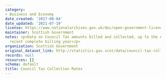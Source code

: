```yaml
---
category:
- Business and Economy
date_created: '2017-08-04'
date_updated: '2021-07-19'
license: https://www.nationalarchives.gov.uk/doc/open-government-licence/version/3/
maintainer: Scottish Government
notes: <p>Data on Council Tax amounts billed and collected, up to the end of the most
  recent complete billing year</p>
organization: Scottish Government
original_dataset_link: http://statistics.gov.scot/data/council-tax-collection-rates
records: null
resources: []
schema: default
title: Council Tax Collection Rates
---
```

